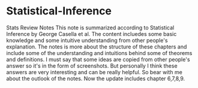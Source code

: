 # Statistical-Inference
 Stats Review Notes
 This note is summarized according to Statistical Inference by George Casella et al. The content incluedes some basic knowledge and some intuitive understanding from other people's explanation. The notes is more about the structure of these chapters and include some of the understanding and intuitions behind some of theorems and definitions. I must say that some ideas are copied from other people's answer so it's in the form of screenshots. But personally I think these answers are very interesting and can be really helpful. So bear with me about the outlook of the notes.
 Now the update includes chapter 6,7,8,9. 
